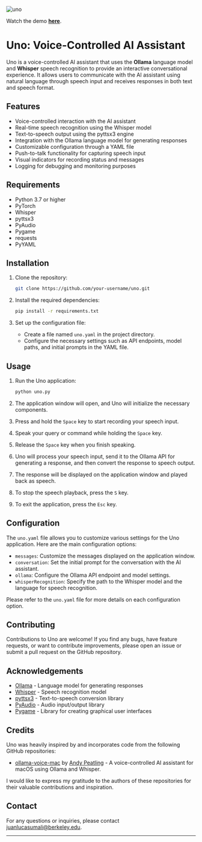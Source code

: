 
![uno](https://github.com/juanlucasumali/uno/assets/85742113/5961cdf6-b064-4d0f-9b3e-463749dab8ce)

Watch the demo [**here**](https://www.youtube.com/watch?v=eYxorWUVw1g).

# Uno: Voice-Controlled AI Assistant

Uno is a voice-controlled AI assistant that uses the **Ollama** language model and **Whisper** speech recognition to provide an interactive conversational experience. It allows users to communicate with the AI assistant using natural language through speech input and receives responses in both text and speech format.

## Features

- Voice-controlled interaction with the AI assistant
- Real-time speech recognition using the Whisper model
- Text-to-speech output using the pyttsx3 engine
- Integration with the Ollama language model for generating responses
- Customizable configuration through a YAML file
- Push-to-talk functionality for capturing speech input
- Visual indicators for recording status and messages
- Logging for debugging and monitoring purposes

## Requirements

- Python 3.7 or higher
- PyTorch
- Whisper
- pyttsx3
- PyAudio
- Pygame
- requests
- PyYAML

## Installation

1. Clone the repository:

   ```bash
   git clone https://github.com/your-username/uno.git
   ```

2. Install the required dependencies:

   ```bash
   pip install -r requirements.txt
   ```

3. Set up the configuration file:

   - Create a file named `uno.yaml` in the project directory.
   - Configure the necessary settings such as API endpoints, model paths, and initial prompts in the YAML file.

## Usage

1. Run the Uno application:

   ```bash
   python uno.py
   ```

2. The application window will open, and Uno will initialize the necessary components.

3. Press and hold the `Space` key to start recording your speech input.

4. Speak your query or command while holding the `Space` key.

5. Release the `Space` key when you finish speaking.

6. Uno will process your speech input, send it to the Ollama API for generating a response, and then convert the response to speech output.

7. The response will be displayed on the application window and played back as speech.

8. To stop the speech playback, press the `S` key.

9. To exit the application, press the `Esc` key.

## Configuration

The `uno.yaml` file allows you to customize various settings for the Uno application. Here are the main configuration options:

- `messages`: Customize the messages displayed on the application window.
- `conversation`: Set the initial prompt for the conversation with the AI assistant.
- `ollama`: Configure the Ollama API endpoint and model settings.
- `whisperRecognition`: Specify the path to the Whisper model and the language for speech recognition.

Please refer to the `uno.yaml` file for more details on each configuration option.

## Contributing

Contributions to Uno are welcome! If you find any bugs, have feature requests, or want to contribute improvements, please open an issue or submit a pull request on the GitHub repository.

## Acknowledgements

- [Ollama](https://ollama.com/) - Language model for generating responses
- [Whisper](https://github.com/openai/whisper) - Speech recognition model
- [pyttsx3](https://github.com/nateshmbhat/pyttsx3) - Text-to-speech conversion library
- [PyAudio](https://people.csail.mit.edu/hubert/pyaudio/) - Audio input/output library
- [Pygame](https://www.pygame.org/) - Library for creating graphical user interfaces

## Credits

Uno was heavily inspired by and incorporates code from the following GitHub repositories:

- [ollama-voice-mac](https://github.com/apeatling/ollama-voice-mac) by [Andy Peatling](https://github.com/apeatling) - A voice-controlled AI assistant for macOS using Ollama and Whisper.

I would like to express my gratitude to the authors of these repositories for their valuable contributions and inspiration. 

## Contact

For any questions or inquiries, please contact [juanlucasumali@berkeley.edu](mailto:juanlucasumali@berkeley.edu).

---
